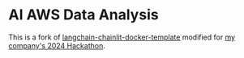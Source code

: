 # AI AWS Data Analysis

This is a fork of [langchain-chainlit-docker-template](https://github.com/amjadraza/langchain-chainlit-docker-template) modified for [my company's 2024 Hackathon](https://hyland.atlassian.net/wiki/spaces/HFPATO/pages/1375535956/G.O.A.T+Totes).


